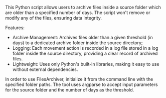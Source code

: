 This Python script allows users to archive files inside a source folder which are older than a specified number of days. The script won't remove or modify any of the files, ensuring data integrity.

Features:
- Archive Management: Archives files older than a given threshold (in days) to a dedicated archive folder inside the source directory;
- Logging: Each movement action is recorded in a log file stored in a log folder inside the source directory, providing a clear record of archived files.
- Lightweight: Uses only Python's built-in libraries, making it easy to use without external dependencies.

In order to use FilesArchiver, initialize it from the command line with the specified folder paths. The tool uses argparse to accept input parameters for the source folder and the number of days as the threshold.
